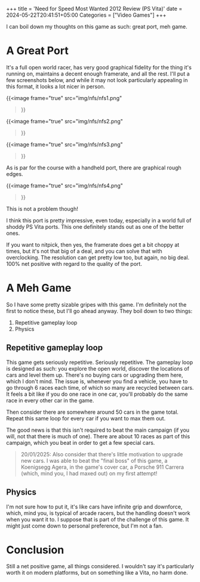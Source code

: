 +++
title = 'Need for Speed Most Wanted 2012 Review (PS Vita)'
date = 2024-05-22T20:41:51+05:00
Categories = ["Video Games"]
+++

I can boil down my thoughts on this game as such: great port, meh game.

# A Great Port

It's a full open world racer, has very good graphical fidelity for the thing it's running on, maintains a decent enough framerate, and all the rest. I'll put a few screenshots below, and while it may not look particularly appealing in this format, it looks a lot nicer in person.

{{<image
  frame="true"
  src="img/nfs/nfs1.png"
>}}

{{<image
  frame="true"
  src="img/nfs/nfs2.png"
>}}

{{<image
  frame="true"
  src="img/nfs/nfs3.png"
>}}

As is par for the course with a handheld port, there are graphical rough edges.

{{<image
  frame="true"
  src="img/nfs/nfs4.png"
>}}

This is not a problem though!

I think this port is pretty impressive, even today, especially in a world full of shoddy PS Vita ports. This one definitely stands out as one of the better ones.

If you want to nitpick, then yes, the framerate does get a bit choppy at times, but it's not that big of a deal, and you can solve that with overclocking. The resolution can get pretty low too, but again, no big deal. 100% net positive with regard to the quality of the port.

# A Meh Game

So I have some pretty sizable gripes with this game. I'm definitely not the first to notice these, but I'll go ahead anyway. They boil down to two things:
1. Repetitive gameplay loop
2. Physics

## Repetitive gameplay loop

This game gets seriously repetitive. Seriously repetitive. The gameplay loop is designed as such: you explore the open world, discover the locations of cars and level them up. There's no buying cars or upgrading them here, which I don't mind. The issue is, whenever you find a vehicle, you have to go through 6 races each time, of which so many are recycled between cars. It feels a bit like if you do one race in one car, you'll probably do the same race in every other car in the game.

Then consider there are somewhere around 50 cars in the game total. Repeat this same loop for every car if you want to max them out.

The good news is that this isn't required to beat the main campaign (if you will, not that there is much of one). There are about 10 races as part of this campaign, which you beat in order to get a few special cars.

> 20/01/2025: Also consider that there's little motivation to upgrade new cars. I was able to beat the "final boss" of this game, a Koenigsegg Agera, in the game's cover car, a Porsche 911 Carrera (which, mind you, I had maxed out) on my first attempt!

## Physics

I'm not sure how to put it, it's like cars have infinite grip and downforce, which, mind you, is typical of arcade racers, but the handling doesn't work when you want it to. I suppose that is part of the challenge of this game. It might just come down to personal preference, but I'm not a fan.

# Conclusion

Still a net positive game, all things considered. I wouldn't say it's particularly worth it on modern platforms, but on something like a Vita, no harm done.
